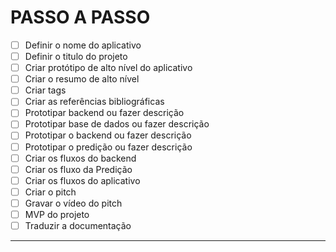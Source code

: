 # PASSO A PASSO

- [ ] Definir o nome do aplicativo
- [ ] Definir o titulo do projeto
- [ ] Criar protótipo de alto nível do aplicativo
- [ ] Criar o resumo de alto nível
- [ ] Criar tags
- [ ] Criar as referências bibliográficas
- [ ] Prototipar backend ou fazer descrição
- [ ] Prototipar base de dados ou fazer descrição
- [ ] Prototipar o backend ou fazer descrição
- [ ] Prototipar o predição ou fazer descrição
- [ ] Criar os fluxos do backend
- [ ] Criar os fluxo da Predição
- [ ] Criar os fluxos do aplicativo
- [ ] Criar o pitch
- [ ] Gravar o vídeo do pitch
- [ ] MVP do projeto
- [ ] Traduzir a documentação

***

